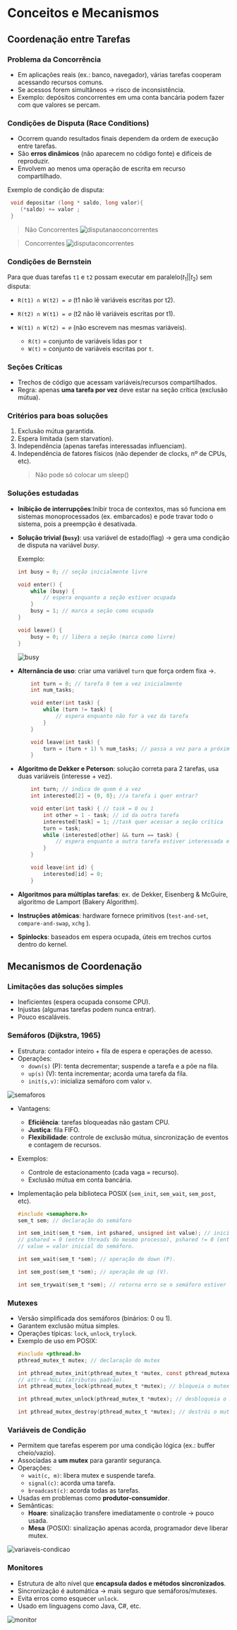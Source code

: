 # Conceitos e Mecanismos

## Coordenação entre Tarefas

### Problema da Concorrência
- Em aplicações reais (ex.: banco, navegador), várias tarefas cooperam acessando recursos comuns.  
- Se acessos forem simultâneos → risco de inconsistência.  
- Exemplo: depósitos concorrentes em uma conta bancária podem fazer com que valores se percam.  

### Condições de Disputa (Race Conditions)
- Ocorrem quando resultados finais dependem da ordem de execução entre tarefas.  
- São **erros dinâmicos** (não aparecem no código fonte) e difíceis de reproduzir.
- Envolvem ao menos uma operação de escrita em recurso compartilhado.



Exemplo de condição de disputa:
```C
 void depositar (long * saldo, long valor){
    (*saldo) += valor ;
 }
```
> Não Concorrentes
![disputanaoconcorrentes](image.png)

> Concorrentes
![disputaconcorrentes](image-1.png)



### Condições de Bernstein
Para que duas tarefas `t1` e `t2` possam executar em paralelo($t_1 || t_2$) sem disputa:
- `R(t1) ∩ W(t2) = ∅` (t1 não lê variáveis escritas por t2).  
- `R(t2) ∩ W(t1) = ∅` (t2 não lê variáveis escritas por t1).  
- `W(t1) ∩ W(t2) = ∅` (não escrevem nas mesmas variáveis).  

    - `R(t)` = conjunto de variáveis lidas por `t`
    - `W(t)` = conjunto de variáveis escritas por `t`.
### Seções Críticas
- Trechos de código que acessam variáveis/recursos compartilhados.  
- Regra: apenas **uma tarefa por vez** deve estar na seção crítica (exclusão mútua).  

### Critérios para boas soluções
1. Exclusão mútua garantida.  
2. Espera limitada (sem starvation).  
3. Independência (apenas tarefas interessadas influenciam).  
4. Independência de fatores físicos (não depender de clocks, nº de CPUs, etc).  
    >Não pode só colocar um sleep()

### Soluções estudadas
- **Inibição de interrupções**:Inibir troca de contextos, mas só funciona em sistemas monoprocessados (ex. embarcados) e pode travar todo o sistema, pois a preempção é desativada.


- **Solução trivial (`busy`)**: usa variável de estado(flag) → gera uma condição de disputa na variável _busy_.

    Exemplo:

    ```c
    int busy = 0; // seção inicialmente livre

    void enter() {
        while (busy) {
            // espera enquanto a seção estiver ocupada
        }
        busy = 1; // marca a seção como ocupada
    }

    void leave() {
        busy = 0; // libera a seção (marca como livre)
    }
    ```

    ![busy](image-2.png)


- **Alternância de uso**: criar uma variável `turn` que força ordem fixa →.

    ```c
        int turn = 0; // tarefa 0 tem a vez inicialmente
        int num_tasks;

        void enter(int task) {
            while (turn != task) {
                // espera enquanto não for a vez da tarefa
            }
        }

        void leave(int task) {
            turn = (turn + 1) % num_tasks; // passa a vez para a próxima tarefa
        }
    ```


- **Algoritmo de Dekker e Peterson**: solução correta para 2 tarefas, usa duas variáveis (interesse + vez).

    ```c
        int turn; // indica de quem é a vez
        int interested[2] = {0, 0}; //a tarefa i quer entrar?

        void enter(int task) { // task = 0 ou 1
            int other = 1 - task; // id da outra tarefa
            interested[task] = 1; //task quer acessar a seção crítica
            turn = task;
            while (interested[other] && turn == task) {
                // espera enquanto a outra tarefa estiver interessada e for a vez dela
            }
        }

        void leave(int id) {
            interested[id] = 0;
        }

    ```

- **Algoritmos para múltiplas tarefas**: ex. de Dekker, Eisenberg & McGuire, algoritmo de Lamport (Bakery Algorithm).

- **Instruções atômicas**: hardware fornece primitivos (`test-and-set`, `compare-and-swap`, `xchg` ).

- **Spinlocks**: baseados em espera ocupada, úteis em trechos curtos dentro do kernel.  


## Mecanismos de Coordenação

### Limitações das soluções simples
- Ineficientes (espera ocupada consome CPU).  
- Injustas (algumas tarefas podem nunca entrar).  
- Pouco escaláveis.  

### Semáforos (Dijkstra, 1965)
- Estrutura: contador inteiro + fila de espera e operações de acesso.  
- Operações:
  - `down(s)` (P): tenta decrementar; suspende a tarefa e a põe na fila.  
  - `up(s)` (V): tenta incrementar; acorda uma tarefa da fila.  
  - `init(s,v)`: inicializa semáforo com valor `v`. 

![semaforos](image-3.png)


- Vantagens:
  - **Eficiência**: tarefas bloqueadas não gastam CPU.  
  - **Justiça**: fila FIFO.  
  - **Flexibilidade**: controle de exclusão mútua, sincronização de eventos e contagem de recursos.  
- Exemplos:  
  - Controle de estacionamento (cada vaga = recurso).  
  - Exclusão mútua em conta bancária.  

- Implementação pela biblioteca POSIX (`sem_init`, `sem_wait`, `sem_post`, etc).
    ```C
    #include <semaphore.h>
    sem_t sem; // declaração do semáforo

    int sem_init(sem_t *sem, int pshared, unsigned int value); // inicializa o semáforo.
    // pshared = 0 (entre threads do mesmo processo), pshared != 0 (entre processos diferentes)
    // value = valor inicial do semáforo.

    int sem_wait(sem_t *sem); // operação de down (P).

    int sem_post(sem_t *sem); // operação de up (V).

    int sem_trywait(sem_t *sem); // retorna erro se o semáforo estiver ocupado.

    ```

### Mutexes
- Versão simplificada dos semáforos (binários: 0 ou 1).    
- Garantem exclusão mútua simples. 
- Operações típicas: `lock`, `unlock`, `trylock`.  
- Exemplo de uso em POSIX:
    ```C
    #include <pthread.h>
    pthread_mutex_t mutex; // declaração do mutex

    int pthread_mutex_init(pthread_mutex_t *mutex, const pthread_mutexattr_t *attr); // inicializa o mutex.
    // attr = NULL (atributos padrão).
    int pthread_mutex_lock(pthread_mutex_t *mutex); // bloqueia o mutex (entra na seção crítica).

    int pthread_mutex_unlock(pthread_mutex_t *mutex); // desbloqueia o mutex (sai da seção crítica).

    int pthread_mutex_destroy(pthread_mutex_t *mutex); // destrói o mutex.
    ```

### Variáveis de Condição
- Permitem que tarefas esperem por uma condição lógica (ex.: buffer cheio/vazio).  
- Associadas a **um mutex** para garantir segurança.  
- Operações:  
  - `wait(c, m)`: libera mutex e suspende tarefa.  
  - `signal(c)`: acorda uma tarefa.  
  - `broadcast(c)`: acorda todas as tarefas.  
- Usadas em problemas como **produtor-consumidor**.  
- Semânticas:
  - **Hoare**: sinalização transfere imediatamente o controle → pouco usada.  
  - **Mesa** (POSIX): sinalização apenas acorda, programador deve liberar mutex.  

![variaveis-condicao](image-4.png)

### Monitores
- Estrutura de alto nível que **encapsula dados e métodos sincronizados**.  
- Sincronização é automática → mais seguro que semáforos/mutexes.  
- Evita erros como esquecer `unlock`.  
- Usado em linguagens como Java, C#, etc.  

![monitor](image-5.png)


